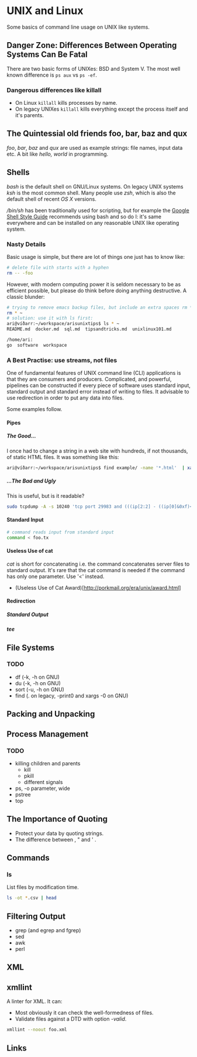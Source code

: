 # UNIX and Linux

Some basics of command line usage on UNIX like systems.

## Danger Zone: Differences Between Operating Systems Can Be Fatal

There are two basic forms of UNIXes: BSD and System V. The most well known difference is `ps aux` vs `ps -ef`.

### Dangerous differences like killall

- On Linux `killall` kills processes by name.
- On legacy UNIXes `killall` kills everything except the process itself and it's parents.

## The Quintessial old friends foo, bar, baz and qux

_foo_, _bar_, _baz_ and _qux_ are used as example strings: file names, input data etc. A bit like _hello, world_ in programming.

## Shells

_bash_ is the default shell on GNU/Linux systems. On legacy UNIX systems _ksh_
is the most common shell. Many people use _zsh_, which is also the default shell of
recent _OS X_ versions.

_/bin/sh_ has been traditionally used for scripting, but for example the [Google Shell Style Guide](https://google.github.io/styleguide/shell.xml) recommends using 
bash and so do I: it's same everywhere and can be installed on any reasonable UNIX like operating system.

### Nasty Details

Basic usage is simple, but there are lot of things one just has to know like:

```sh
# delete file with starts with a hyphen
rm -- -foo
```

However, with modern computing power it is seldom necessary to be as efficient possible, but please do think before doing anything destructive. A classic blunder:

```bash
# trying to remove emacs backup files, but include an extra spaces rm *~ was intended, but...
rm * ~
# solution: use it with ls first:
ari@víðarr:~/workspace/arisunixtips$ ls * ~
README.md  docker.md  sql.md  tipsandtricks.md  unixlinux101.md

/home/ari:
go  software  workspace
```

### A Best Practise: use streams, not files

One of fundamental features of UNIX command line (CLI) applications is that 
they are consumers and producers. Complicated, and powerful, pipelines can 
be constructed if every piece of software uses standard input, standard output
and standard error instead of writing to files. It advisable to use redirection 
in order to put any data into files.

Some examples follow.

#### Pipes

##### The Good...

I once had to change a string in a web site with hundreds, if not thousands, of static HTML files. It was something like this:

```bash
ari@víðarr:~/workspace/arisunixtips$ find example/ -name '*.html'  | xargs perl -i -pe 's|http://arska.org|http://aijaruokaa.arska.org|g'
```

##### ...The Bad and Ugly

This is useful, but is it readable?

```bash
sudo tcpdump -A -s 10240 'tcp port 29983 and (((ip[2:2] - ((ip[0]&0xf)<<2)) - ((tcp[12]&0xf0)>>2)) != 0)' | egrep --line-buffered "^........(GET |HTTP\/|POST |HEAD )|^[A-Za-z0-9-]+: " | sed -r 's/^........(GET |HTTP\/|POST |HEAD )/\n\1/g'
```

#### Standard Input

```bash
# command reads input from standard input
command < foo.tx
```

#### Useless Use of cat

_cat_ is short for concatenating i.e. the command concatenates server files to standard output. It's rare that the cat command is needed if the command has only 
one parameter. Use '<' instead.

- (Useless Use of Cat Award)[http://porkmail.org/era/unix/award.html]

#### Redirection

##### Standard Output

##### tee

## File Systems

### TODO

- df (-k, -h on GNU)
- du (-k, -h on GNU)
- sort (-u, -h on GNU)
- find (. on legacy, -print0 and xargs -0 on GNU)

## Packing and Unpacking

## Process Management

### TODO

- killing children and parents
  - kill
  - pkill
  - different signals
- ps, -o parameter, wide 
- pstree
- top

## The Importance of Quoting

- Protect your data by quoting strings.
- The difference between \, " and ' .

## Commands

### ls

List files by modification time.

```bash
ls -ot *.csv | head
```

## Filtering Output

- grep (and egrep and fgrep)
- sed
- awk
- perl

## XML

## xmllint

A linter for XML. It can:

- Most obviously it can check the well-formedness of files.
- Validate files against a DTD with option _-valid_.

```bash
xmllint --noout foo.xml
```
## Links
